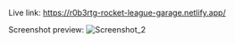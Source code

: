 Live link: https://r0b3rtg-rocket-league-garage.netlify.app/

Screenshot preview:
![Screenshot_2](https://user-images.githubusercontent.com/54260004/147660295-9612abe9-4ce6-43a1-8315-b8861c4739c8.png)
